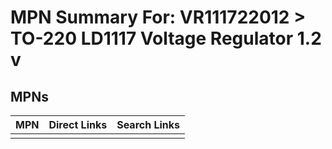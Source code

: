 



# MPN Summary For: VR111722012 > TO-220 LD1117 Voltage Regulator 1.2 v

## MPNs
  

|MPN|Direct Links|Search Links|
| :--- | :--- | :--- |
||||
